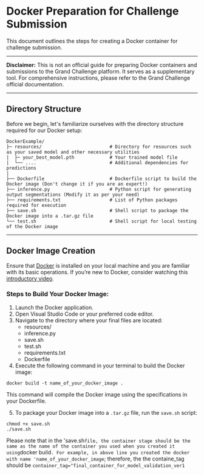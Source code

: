 # Docker Preparation for Challenge Submission 

This document outlines the steps for creating a Docker container for challenge submission.

---

**Disclaimer:**
This is not an official guide for preparing Docker containers and submissions to the Grand Challenge platform. It serves as a supplementary tool. For comprehensive instructions, please refer to the Grand Challenge official documentation.

---

## Directory Structure

Before we begin, let's familiarize ourselves with the directory structure required for our Docker setup:


```
DockerExample/
├─ resources/                         # Directory for resources such as your saved model and other necessary utilities
|  ├─ your_best_model.pth             # Your trained model file
|  └── ....                           # Additional dependencies for predictions
|
├── Dockerfile                        # Dockerfile script to build the Docker image (Don't change it if you are an expert!)
├── inference.py                      # Python script for generating output segmentations (Modify it as per your need)
├── requirements.txt                  # List of Python packages required for execution        
├── save.sh                           # Shell script to package the Docker image into a .tar.gz file
└── test.sh                           # Shell script for local testing of the Docker image
```

---

## Docker Image Creation
Ensure that [Docker](https://www.docker.com/) is installed on your local machine and you are familiar with its basic operations. If you’re new to Docker, consider watching this  [introductory video](https://www.youtube.com/watch?v=0UG2x2iWerk).

### Steps to Build Your Docker Image:
1. Launch the Docker application.
2. Open Visual Studio Code or your preferred code editor.
3. Navigate to the directory where your final files are located:
    - resources/
    - inference.py
    - save.sh
    - test.sh
    - requirements.txt
    - Dockerfile
4. Execute the following command in your terminal to build the Docker image:
```
docker build -t name_of_your_docker_image .
```
This command will compile the Docker image using the specifications in your Dockerfile.

5. To package your Docker image into a `.tar.gz` file, run the `save.sh` script:
```
chmod +x save.sh
./save.sh
```

Please note that in the 'save.sh` file, the container stage should be the same as the name of the container you used when you created it using `docker build`. For example, in above line you created the docker with name 'name_of_your_docker_image`; therefore, the the containe_tag should be `container_tag="final_container_for_model_validation_ver1`


